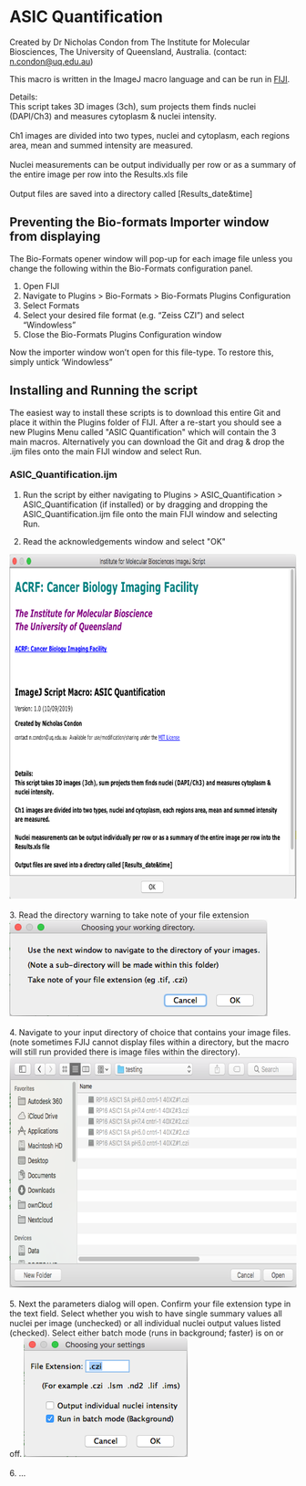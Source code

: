 # ASIC Quantification

Created by Dr Nicholas Condon from The Institute for Molecular Biosciences, The University of Queensland, Australia. (contact: n.condon@uq.edu.au)

This macro is written in the ImageJ macro language and can be run in [FIJI](http://fiji.sc). 

Details:<br> This script takes 3D images (3ch), sum projects them finds nuclei (DAPI/Ch3) and measures cytoplasm & nuclei intensity. <br><br>
Ch1 images are divided into two types, nuclei and cytoplasm, each regions area, mean and summed intensity are measured.
<br><br> Nuclei measurements can be output individually per row or as a summary of the entire image per row into the Results.xls file
<br><br> Output files are saved into a directory called [Results_date&time]


## Preventing the Bio-formats Importer window from displaying
The Bio-Formats opener window will pop-up for each image file unless you change the following within the Bio-Formats configuration panel.

1. Open FIJI
2. Navigate to Plugins > Bio-Formats > Bio-Formats Plugins Configuration
3. Select Formats
4. Select your desired file format (e.g. “Zeiss CZI”) and select “Windowless”
5. Close the Bio-Formats Plugins Configuration window

Now the importer window won’t open for this file-type. To restore this, simply untick ‘Windowless”

## Installing and Running the script
The easiest way to install these scripts is to download this entire Git and place it within the Plugins folder of FIJI. After a re-start you should see a new Plugins Menu called "ASIC Quantification" which will contain the 3 main macros. Alternatively you can download the Git and drag & drop the .ijm files onto the main FIJI window and select Run.

### ASIC_Quantification.ijm
1. Run the script by either navigating to Plugins > ASIC_Quantification > ASIC_Quantification (if installed) or by dragging and dropping the ASIC_Quantification.ijm file onto the main FIJI window and selecting Run.

2. Read the acknowledgements window and select "OK"
<img src = "https://github.com/NickCondon/ASIC_Quantification/blob/master/Screenshots/AQ_Splash.png" width = "803" height = "604">
<br><br>
3. Read the directory warning to take note of your file extension
<img src = "https://github.com/NickCondon/ASIC_Quantification/blob/master/Screenshots/AQ_DirectoryWarning.png" width = "453" height = "169">
<br><br>
4. Navigate to your input directory of choice that contains your image files. (note sometimes FJIJ cannot display files within a directory, but the macro will still run provided there is image files within the directory).
<img src = "https://github.com/NickCondon/ASIC_Quantification/blob/master/Screenshots/AQ_InputDirectory.png" width = "707" height = "405">
<br><br>
5. Next the parameters dialog will open. Confirm your file extension type in the text field. Select whether you wish to have single summary values all nuclei per image (unchecked) or all individual nuclei output values listed (checked). Select either batch mode (runs in background; faster) is on or off.
<img src = "https://github.com/NickCondon/ASIC_Quantification/blob/master/Screenshots/AQ_Parameters.png" width = "288" height = "209">
<br><br>
6. ...
